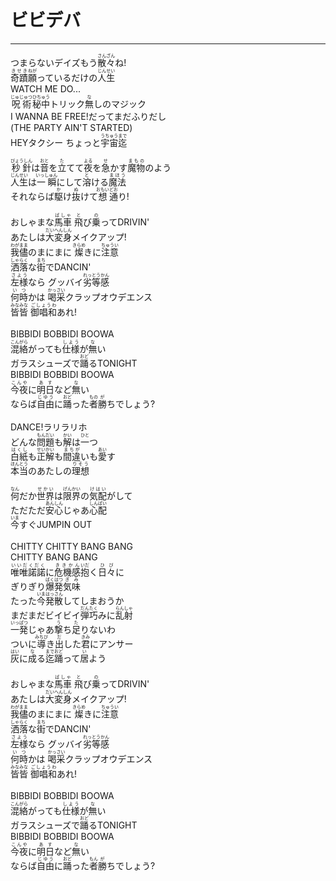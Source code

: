 # ビビデバ
---
<lyric>
つまらないデイズもう<ruby>散々<rt>さんざん</rt></ruby>ね!<br/>
<ruby>奇蹟<rt>きせき</rt></ruby><ruby>願<rt>ねが</rt></ruby>っているだけの<ruby>人生<rt>じんせい</rt></ruby><br/>
WATCH ME DO...<br/>
<ruby>呪術<rt>じゅじゅつ</rt></ruby><ruby>秘中<rt>ひちゅう</rt></ruby>トリック<ruby>無<rt>な</rt></ruby>しのマジック<br/>
I WANNA BE FREE!だってまだふりだし<br/>
(THE PARTY AIN'T STARTED)<br/>
HEYタクシー ちょっと<ruby>宇宙<rt>うちゅう</rt></ruby><ruby>迄<rt>まで</rt></ruby><br/>
<br/>
<ruby>秒針<rt>びょうしん</rt></ruby>は<ruby>音<rt>おと</rt></ruby>を<ruby>立<rt>た</rt></ruby>てて<ruby>夜<rt>よる</rt></ruby>を<ruby>急<rt>せ</rt></ruby>かす<ruby>魔物<rt>まもの</rt></ruby>のよう<br/>
<ruby>人生<rt>じんせい</rt></ruby>は<ruby>一瞬<rt>いっしゅん</rt></ruby>にして<ruby>溶<rt>と</rt></ruby>ける<ruby>魔法<rt>まほう</rt></ruby><br/>
それならば<ruby>駆<rt>か</rt></ruby>け<ruby>抜<rt>ぬ</rt></ruby>けて<ruby>想<rt>おもい</rt></ruby><ruby>通<rt>どお</rt></ruby>り!<br/>
<br/>
おしゃまな<ruby>馬車<rt>ばしゃ</rt></ruby> <ruby>飛<rt>と</rt></ruby>び<ruby>乗<rt>の</rt></ruby>ってDRIVIN'<br/>
あたしは<ruby>大変身<rt>だいへんしん</rt></ruby>メイクアップ!<br/>
<ruby>我儘<rt>わがまま</rt></ruby>のまにまに <ruby>燦<rt>きらめ</rt></ruby>きに<ruby>注意<rt>ちゅうい</rt></ruby><br/>
<ruby>洒落<rt>しゃらく</rt></ruby>な<ruby>街<rt>まち</rt></ruby>でDANCIN'<br/>
<ruby>左様<rt>さよう</rt></ruby>なら グッバイ<ruby>劣等感<rt>れっとうかん</rt></ruby><br/>
<ruby>何時<rt>いつ</rt></ruby>かは <ruby>喝采<rt>かっさい</rt></ruby>クラップオウデエンス<br/>
<ruby>皆皆<rt>みなみな</rt></ruby> <ruby>御唱和<rt>ごしょうわ</rt></ruby>あれ!<br/>
<br/>
BIBBIDI BOBBIDI BOOWA<br/>
<ruby>混<rt>こん</rt></ruby><ruby>絡<rt>がら</rt></ruby>がっても<ruby>仕様<rt>しよう</rt></ruby>が<ruby>無<rt>な</rt></ruby>い<br/>
ガラスシューズで<ruby>踊<rt>おど</rt></ruby>るTONIGHT<br/>
BIBBIDI BOBBIDI BOOWA<br/>
<ruby>今夜<rt>こんや</rt></ruby>に<ruby>明日<rt>あす</rt></ruby>など<ruby>無<rt>な</rt></ruby>い<br/>
ならば<ruby>自由<rt>じゆう</rt></ruby>に<ruby>踊<rt>おど</rt></ruby>った<ruby>者<rt>もの</rt></ruby><ruby>勝<rt>が</rt></ruby>ちでしょう?<br/>
<br/>
DANCE!ラリラリホ<br/>
どんな<ruby>問題<rt>もんだい</rt></ruby>も<ruby>解<rt>かい</rt></ruby>は<ruby>一<rt>ひと</rt></ruby>つ<br/>
<ruby>白紙<rt>はくし</rt></ruby>も<ruby>正解<rt>せいかい</rt></ruby>も<ruby>間違<rt>まちが</rt></ruby>いも<ruby>愛<rt>あい</rt></ruby>す<br/>
<ruby>本当<rt>ほんとう</rt></ruby>のあたしの<ruby>理想<rt>りそう</rt></ruby><br/>
<br/>
<ruby>何<rt>なん</rt></ruby>だか<ruby>世界<rt>せかい</rt></ruby>は<ruby>限界<rt>げんかい</rt></ruby>の<ruby>気配<rt>けはい</rt></ruby>がして<br/>
ただただ<ruby>安心<rt>あんしん</rt></ruby>じゃあ<ruby>心配<rt>しんぱい</rt></ruby><br/>
<ruby>今<rt>いま</rt></ruby>すぐJUMPIN OUT<br/>
<br/>
CHITTY CHITTY BANG BANG<br/>
CHITTY BANG BANG<br/>
<ruby>唯唯諾諾<rt>いいだくだく</rt></ruby>に<ruby>危機感<rt>ききかん</rt></ruby><ruby>抱<rt>いだ</rt></ruby>く<ruby>日々<rt>ひび</rt></ruby>に<br/>
ぎりぎり<ruby>爆発<rt>ばくはつ</rt></ruby><ruby>気味<rt>ぎみ</rt></ruby><br/>
たった<ruby>今<rt>いま</rt></ruby><ruby>発散<rt>はっさん</rt></ruby>してしまおうか<br/>
まだまだビイビイ<ruby>弾<rt>だん</rt></ruby><ruby>巧<rt>たく</rt></ruby>みに<ruby>乱射<rt>らんしゃ</rt></ruby><br/>
<ruby>一<rt>いっ</rt></ruby><ruby>発<rt>ぱつ</rt></ruby>じゃあ<ruby>撃<rt>う</rt></ruby>ち<ruby>足<rt>た</rt></ruby>りないわ<br/>
ついに<ruby>導<rt>みちび</rt></ruby>き<ruby>出<rt>だ</rt></ruby>した<ruby>君<rt>きみ</rt></ruby>にアンサー<br/>
<ruby>灰<rt>はい</rt></ruby>に<ruby>成<rt>な</rt></ruby>る<ruby>迄<rt>まで</rt></ruby><ruby>踊<rt>おど</rt></ruby>って<ruby>居<rt>い</rt></ruby>よう<br/>
<br/>
おしゃまな<ruby>馬車<rt>ばしゃ</rt></ruby> <ruby>飛<rt>と</rt></ruby>び<ruby>乗<rt>の</rt></ruby>ってDRIVIN'<br/>
あたしは<ruby>大変身<rt>だいへんしん</rt></ruby>メイクアップ!<br/>
<ruby>我儘<rt>わがまま</rt></ruby>のまにまに <ruby>燦<rt>きらめ</rt></ruby>きに<ruby>注意<rt>ちゅうい</rt></ruby><br/>
<ruby>洒落<rt>しゃらく</rt></ruby>な<ruby>街<rt>まち</rt></ruby>でDANCIN'<br/>
<ruby>左様<rt>さよう</rt></ruby>なら グッバイ<ruby>劣等感<rt>れっとうかん</rt></ruby><br/>
<ruby>何時<rt>いつ</rt></ruby>かは <ruby>喝采<rt>かっさい</rt></ruby>クラップオウデエンス<br/>
<ruby>皆皆<rt>みなみな</rt></ruby> <ruby>御唱和<rt>ごしょうわ</rt></ruby>あれ!<br/>
<br/>
BIBBIDI BOBBIDI BOOWA<br/>
<ruby>混<rt>こん</rt></ruby><ruby>絡<rt>がら</rt></ruby>がっても<ruby>仕様<rt>しよう</rt></ruby>が<ruby>無<rt>な</rt></ruby>い<br/>
ガラスシューズで<ruby>踊<rt>おど</rt></ruby>るTONIGHT<br/>
BIBBIDI BOBBIDI BOOWA<br/>
<ruby>今夜<rt>こんや</rt></ruby>に<ruby>明日<rt>あす</rt></ruby>など<ruby>無<rt>な</rt></ruby>い<br/>
ならば<ruby>自由<rt>じゆう</rt></ruby>に<ruby>踊<rt>おど</rt></ruby>った<ruby>者<rt>もん</rt></ruby><ruby>勝<rt>が</rt></ruby>ちでしょう?<br/>
</lyric>
